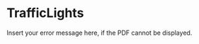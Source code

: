 # TrafficLights
<div id="pdf">
  <object width="400" height="500" type="https://github.com/Manuelms1993/TrafficLightsControl-AG/blob/master/Resultados.pdf" data="/my_pdf.pdf?#zoom=85&scrollbar=0&toolbar=0&navpanes=0" id="pdf_content">
    <p>Insert your error message here, if the PDF cannot be displayed.</p>
  </object>
</div>
